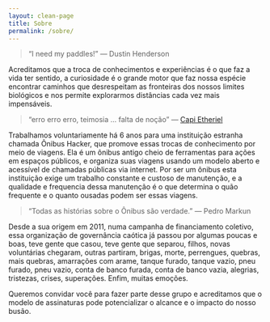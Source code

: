 ```yaml
---
layout: clean-page
title: Sobre
permalink: /sobre/
---
```


> “I need my paddles!” — Dustin Henderson

Acreditamos que a troca de conhecimentos e experiências é o que faz a vida ter sentido, a curiosidade é o grande motor que faz nossa espécie encontrar caminhos que desrespeitam as fronteiras dos nossos limites biológicos e nos permite explorarmos distâncias cada vez mais impensáveis.

> “erro erro erro, teimosia ... falta de noção” — [Capi Etheriel](https://github.com/onibushacker/hino/issues/1#issue-98389315)

Trabalhamos voluntariamente há 6 anos para uma instituição estranha chamada Ônibus Hacker, que promove essas trocas de conhecimento por meio de viagens. Ela é um ônibus antigo cheio de ferramentas para ações em espaços públicos, e organiza suas viagens usando um modelo aberto e acessível de chamadas públicas via internet. Por ser um ônibus esta instituição exige um trabalho constante e custoso de manutenção, e a qualidade e frequencia dessa manutenção é o que determina o quão frequente e o quanto ousadas podem ser essas viagens.

> “Todas as histórias sobre o Ônibus são verdade.” — Pedro Markun

Desde a sua origem em 2011, numa campanha de financiamento coletivo, essa organização de governância caótica já passou por algumas poucas e boas, teve gente que casou, teve gente que separou, filhos, novas voluntárias chegaram, outras partiram, brigas, morte, perrengues, quebras, mais quebras, amarrações com arame, tanque furado, tanque vazio, pneu furado, pneu vazio, conta de banco furada, conta de banco vazia, alegrias, tristezas, crises, superações. Enfim, muitas emoções.

Queremos convidar você para fazer parte desse grupo e acreditamos que o modelo de assinaturas pode potencializar o alcance e o impacto do nosso busão.
